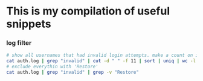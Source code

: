 # This is my compilation of useful snippets

### log filter
```bash
# show all usernames that had invalid login attempts. make a count on it
cat auth.log | grep "invalid" | cut -d " " -f 11 | sort | uniq | wc -l
# exclude everythin with 'Restore' 
cat auth.log | grep "invalid" | grep -v "Restore"

```